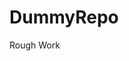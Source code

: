 # DummyRepo
Rough Work 













































































































































